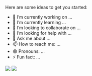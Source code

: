 Here are some ideas to get you started:

- 🔭 I’m currently working on ...
- 🌱 I’m currently learning ...
- 👯 I’m looking to collaborate on ...
- 🤔 I’m looking for help with ...
- 💬 Ask me about ...
- 📫 How to reach me: ...
- 😄 Pronouns: ...
- ⚡ Fun fact: ...



![](https://github-readme-stats.vercel.app/api?username=jeanbaeez)
![](https://github-readme-stats.vercel.app/api/top-langs/?username=jeanbaeez)
